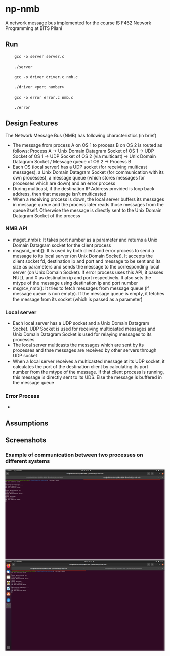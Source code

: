 # np-nmb
A network message bus implemented for the course IS F462 Network Programming at BITS Pilani

## Run
```
    gcc -o server server.c
    
    ./server

    gcc -o driver driver.c nmb.c
    
    ./driver <port number>
    
    gcc -o error error.c nmb.c
    
    ./error
```

## Design Features

The Network Message Bus (NMB) has following characteristics (in brief)

- The message from process A on OS 1 to process B on OS 2 is routed as follows: Process A &rarr; Unix Domain Datagram Socket of OS 1 &rarr; UDP Socket of OS 1 &rarr; UDP Socket of OS 2 (via multicast) &rarr; Unix Domain Datagram Socket / Message queue of OS 2 &rarr; Process B
- Each OS (local server) has a UDP socket (for receiving multicast messages), a Unix Domain Datagram Socket (for communication with its own processes), a message queue (which stores messages for processes which are down) and an error process
- During multicast, if the destination IP Address provided is loop back address, then that message isn't multicasted
- When a receiving process is down, the local server buffers its messages in message queue and the process later reads those messages from the queue itself. Otherwise the message is directly sent to the Unix Domain Datagram Socket of the process

### NMB API

- msget_nmb(): It takes port number as a parameter and returns a Unix Domain Datagram socket for the client process
- msgsnd_nmb(): It is used by both client and error process to send a message to its local server (on Unix Domain Socket). It accepts the client socket fd, destination ip and port and message to be sent and its size as parameters and sends the message to the corresponding local server (on Unix Domain Socket). If error process uses this API, it passes NULL and 0 as destination ip and port respectively. It also sets the mtype of the message using destination ip and port number
- msgrcv_nmb(): It tries to fetch messages from message queue (if message queue is non empty). If the message queue is empty, it fetches the message from its socket (which is passed as a parameter)

### Local server

- Each local server has a UDP socket and a Unix Domain Datagram Socket. UDP Socket is used for receiving multicasted messages and Unix Domain Datagram Socket is used for relaying messages to its processes
- The local server multicasts the messages which are sent by its processes and thse messages are received by other servers through UDP socket
- When a local server receives a multicasted message at its UDP socket, it calculates the port of the destination client by calculating its port number from the mtype of the message. If that client process is running, this message is directly sent to its UDS. Else the message is buffered in the message queue

### Error Process

- 

## Assumptions

## Screenshots

### Example of communication between two processes on different systems

![Process 1](./screenshots/process1.png?raw=true)
![Process 2](./screenshots/process2.png?raw=true)
